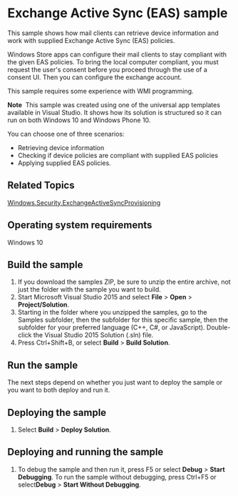 ﻿<!---
  category: NetworkingAndWebServices 
  samplefwlink: http://go.microsoft.com/fwlink/p/?LinkId=620540&clcid=0x409
--->

# Exchange Active Sync (EAS) sample

This sample shows how mail clients can retrieve device information and work with supplied Exchange Active Sync (EAS) policies.

Windows Store apps can configure their mail clients to stay compliant with the given EAS policies. To bring the local computer compliant, you must request the user's consent before you proceed through the use of a consent UI. Then you can configure the exchange account.

This sample requires some experience with WMI programming.

**Note**  This sample was created using one of the universal app templates available in Visual Studio. It shows how its solution is structured so it can run on both Windows 10 and Windows Phone 10.

You can choose one of three scenarios: 
- Retrieving device information
- Checking if device policies are compliant with supplied EAS policies
- Applying supplied EAS policies.

## Related Topics

[Windows.Security.ExchangeActiveSyncProvisioning](http://msdn.microsoft.com/library/windows/apps/hh701506)

## Operating system requirements

Windows 10

## Build the sample

1. If you download the samples ZIP, be sure to unzip the entire archive, not just the folder with the sample you want to build. 
2. Start Microsoft Visual Studio 2015 and select **File** \> **Open** \> **Project/Solution**.
3. Starting in the folder where you unzipped the samples, go to the Samples subfolder, then the subfolder for this specific sample, then the subfolder for your preferred language (C++, C#, or JavaScript). Double-click the Visual Studio 2015 Solution (.sln) file.
4. Press Ctrl+Shift+B, or select **Build** \> **Build Solution**.

## Run the sample

The next steps depend on whether you just want to deploy the sample or you want to both deploy and run it.

## Deploying the sample

1.  Select **Build** \> **Deploy Solution**.

## Deploying and running the sample

1.  To debug the sample and then run it, press F5 or select **Debug** \> **Start Debugging**. To run the sample without debugging, press Ctrl+F5 or select**Debug** \> **Start Without Debugging**.
